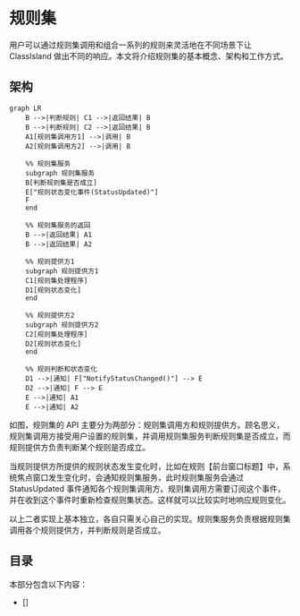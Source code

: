 # 规则集

用户可以通过规则集调用和组合一系列的规则来灵活地在不同场景下让 ClassIsland 做出不同的响应。本文将介绍规则集的基本概念、架构和工作方式。

## 架构

``` mermaid
graph LR
    B -->|判断规则| C1 -->|返回结果| B
    B -->|判断规则| C2 -->|返回结果| B
    A1[规则集调用方1] -->|调用| B
    A2[规则集调用方2] -->|调用| B
    
    %% 规则集服务
    subgraph 规则集服务
    B[判断规则集是否成立]
    E["规则状态变化事件(StatusUpdated)"]
    F
    end
    
    %% 规则集服务的返回
    B -->|返回结果| A1
    B -->|返回结果| A2
    
    %% 规则提供方1
    subgraph 规则提供方1
    C1[规则集处理程序]
    D1[规则状态变化]
    end
    
    %% 规则提供方2
    subgraph 规则提供方2
    C2[规则集处理程序]
    D2[规则状态变化]
    end
    
    %% 规则判断和状态变化
    D1 -->|通知| F["NotifyStatusChanged()"] --> E
    D2 -->|通知| F --> E
    E -->|通知| A1
    E -->|通知| A2
```

如图，规则集的 API 主要分为两部分：规则集调用方和规则提供方。顾名思义，规则集调用方接受用户设置的规则集，并调用规则集服务判断规则集是否成立，而规则提供方负责判断某个规则是否成立。

当规则提供方所提供的规则状态发生变化时，比如在规则【前台窗口标题】中，系统焦点窗口发生变化时，会通知规则集服务，此时规则集服务会通过 StatusUpdated 事件通知各个规则集调用方。规则集调用方需要订阅这个事件，并在收到这个事件时重新检查规则集状态。这样就可以比较实时地响应规则变化。

以上二者实现上基本独立，各自只需关心自己的实现。规则集服务负责根据规则集调用各个规则提供方，并判断规则是否成立。

## 目录

本部分包含以下内容：

- []